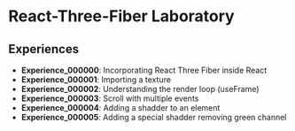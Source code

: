 # React-Three-Fiber Laboratory

## Experiences

* **Experience_000000**: Incorporating React Three Fiber inside React
* **Experience_000001**: Importing a texture
* **Experience_000002**: Understanding the render loop (useFrame)
* **Experience_000003**: Scroll with multiple events
* **Experience_000004**: Adding a shadder to an element
* **Experience_000005**: Adding a special shadder removing green channel
